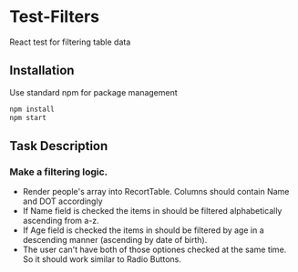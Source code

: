 # Test-Filters

React test for filtering table data

## Installation

Use standard npm for package management

```bash
npm install
npm start
```
## Task Description

### Make a filtering logic.

* Render people's array into RecortTable. Columns should contain Name and DOT accordingly 
* If Name field is checked the items in <RecordTable> should be filtered alphabetically ascending from a-z. 
* If Age field is checked the items in <RecordTable> should be filtered by age in a descending manner (ascending by date of birth).
* The user can't have both of those optiones checked at the same time. So it should work similar to Radio Buttons.

